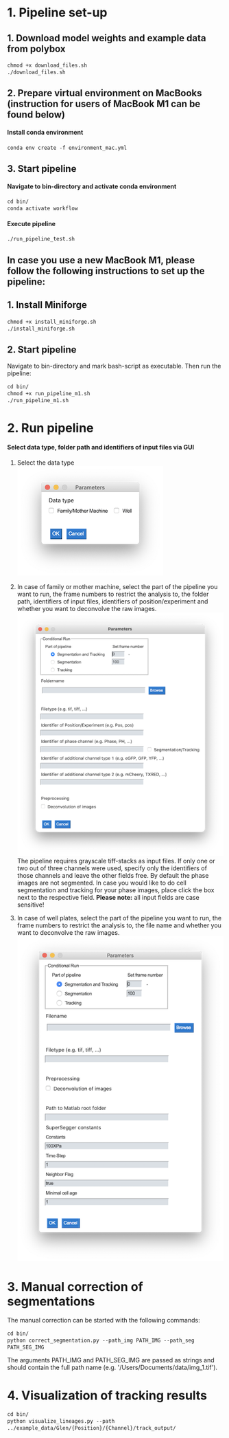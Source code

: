 # 1. Pipeline set-up

## 1. Download model weights and example data from polybox
```
chmod +x download_files.sh
./download_files.sh
```

## 2. Prepare virtual environment on MacBooks (instruction for users of MacBook M1 can be found below)
#### Install conda environment
```
conda env create -f environment_mac.yml
```

## 3. Start pipeline
#### Navigate to bin-directory and activate conda environment
```
cd bin/
conda activate workflow
```

#### Execute pipeline
```
./run_pipeline_test.sh
```

## In case you use a new MacBook M1, please follow the following instructions to set up the pipeline:
## 1. Install Miniforge
```
chmod +x install_miniforge.sh
./install_miniforge.sh
```
## 2. Start pipeline
Navigate to bin-directory and mark bash-script as executable. Then run the pipeline:
```
cd bin/
chmod +x run_pipeline_m1.sh
./run_pipeline_m1.sh
```

# 2. Run pipeline
#### Select data type, folder path and identifiers of input files via GUI

1. Select the data type<br/>
![Screenshot_1](img/window_select.png)<br/>

2. In case of family or mother machine, select the part of the pipeline you want to run, the frame numbers to restrict the analysis to, the folder path, identifiers of input files, identifiers of position/experiment and whether you want to deconvolve the raw images.
![Screenshot_1](img/window_chamber_new.png)<br/>
The pipeline requires grayscale tiff-stacks as input files.
If only one or two out of three channels were used, specify only the identifiers of those channels and leave the other fields free. By default the phase images are not segmented. In case you would like to do cell segmentation and tracking for your phase images, place click the box next to the respective field.
**Please note:** all input fields are case sensitive!
3. In case of well plates, select the part of the pipeline you want to run, the frame numbers to restrict the analysis to, the file name and whether you want to deconvolve the raw images.
![Screenshot_1](img/window_well.png)<br/>

# 3. Manual correction of segmentations
The manual correction can be started with the following commands:
```
cd bin/
python correct_segmentation.py --path_img PATH_IMG --path_seg PATH_SEG_IMG
```

The arguments PATH_IMG and PATH_SEG_IMG are passed as strings and should contain the full path name (e.g. '/Users/Documents/data/img_1.tif').

# 4. Visualization of tracking results
```
cd bin/
python visualize_lineages.py --path ../example_data/Glen/{Position}/{Channel}/track_output/
```

